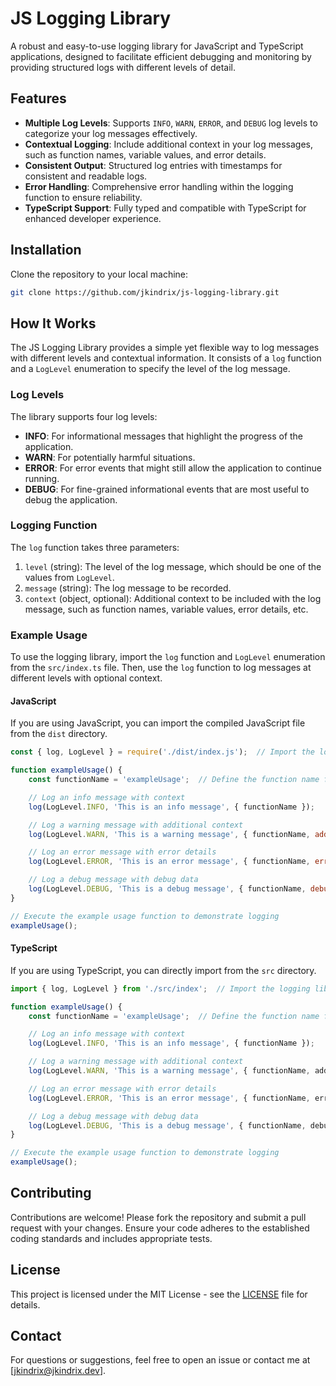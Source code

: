 
# JS Logging Library

A robust and easy-to-use logging library for JavaScript and TypeScript applications, designed to facilitate efficient debugging and monitoring by providing structured logs with different levels of detail.

## Features

- **Multiple Log Levels**: Supports `INFO`, `WARN`, `ERROR`, and `DEBUG` log levels to categorize your log messages effectively.
- **Contextual Logging**: Include additional context in your log messages, such as function names, variable values, and error details.
- **Consistent Output**: Structured log entries with timestamps for consistent and readable logs.
- **Error Handling**: Comprehensive error handling within the logging function to ensure reliability.
- **TypeScript Support**: Fully typed and compatible with TypeScript for enhanced developer experience.

## Installation

Clone the repository to your local machine:

```sh
git clone https://github.com/jkindrix/js-logging-library.git
```

## How It Works

The JS Logging Library provides a simple yet flexible way to log messages with different levels and contextual information. It consists of a `log` function and a `LogLevel` enumeration to specify the level of the log message.

### Log Levels

The library supports four log levels:

- **INFO**: For informational messages that highlight the progress of the application.
- **WARN**: For potentially harmful situations.
- **ERROR**: For error events that might still allow the application to continue running.
- **DEBUG**: For fine-grained informational events that are most useful to debug the application.

### Logging Function

The `log` function takes three parameters:

1. `level` (string): The level of the log message, which should be one of the values from `LogLevel`.
2. `message` (string): The log message to be recorded.
3. `context` (object, optional): Additional context to be included with the log message, such as function names, variable values, error details, etc.

### Example Usage

To use the logging library, import the `log` function and `LogLevel` enumeration from the `src/index.ts` file. Then, use the `log` function to log messages at different levels with optional context.

#### JavaScript

If you are using JavaScript, you can import the compiled JavaScript file from the `dist` directory.

```javascript
const { log, LogLevel } = require('./dist/index.js');  // Import the logging library and log levels

function exampleUsage() {
    const functionName = 'exampleUsage';  // Define the function name for context

    // Log an info message with context
    log(LogLevel.INFO, 'This is an info message', { functionName });

    // Log a warning message with additional context
    log(LogLevel.WARN, 'This is a warning message', { functionName, additionalInfo: 'Warning details' });

    // Log an error message with error details
    log(LogLevel.ERROR, 'This is an error message', { functionName, errorDetails: new Error('Example error') });

    // Log a debug message with debug data
    log(LogLevel.DEBUG, 'This is a debug message', { functionName, debugData: { key: 'value' } });
}

// Execute the example usage function to demonstrate logging
exampleUsage();
```

#### TypeScript

If you are using TypeScript, you can directly import from the `src` directory.

```typescript
import { log, LogLevel } from './src/index';  // Import the logging library and log levels

function exampleUsage() {
    const functionName = 'exampleUsage';  // Define the function name for context

    // Log an info message with context
    log(LogLevel.INFO, 'This is an info message', { functionName });

    // Log a warning message with additional context
    log(LogLevel.WARN, 'This is a warning message', { functionName, additionalInfo: 'Warning details' });

    // Log an error message with error details
    log(LogLevel.ERROR, 'This is an error message', { functionName, errorDetails: new Error('Example error') });

    // Log a debug message with debug data
    log(LogLevel.DEBUG, 'This is a debug message', { functionName, debugData: { key: 'value' } });
}

// Execute the example usage function to demonstrate logging
exampleUsage();
```

## Contributing

Contributions are welcome! Please fork the repository and submit a pull request with your changes. Ensure your code adheres to the established coding standards and includes appropriate tests.

## License

This project is licensed under the MIT License - see the [LICENSE](LICENSE) file for details.

## Contact

For questions or suggestions, feel free to open an issue or contact me at [jkindrix@jkindrix.dev].
